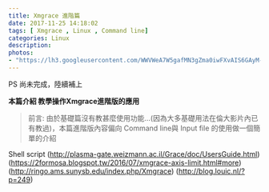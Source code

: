 ```yaml
---
title: Xmgrace 進階篇
date: 2017-11-25 14:18:02
tags: [ Xmgrace , Linux , Command line]
categories: Linux
description:
photos:
- "https://lh3.googleusercontent.com/WWVWeA7W5gafMN3gZma0iwFXvAIS6GAyM-uZKwi8IMULxjh9hZJZp718K9wnpj34bhhwLPSNAnl7yTWvUCsOyql_JkdItM1cknmagh821xLkUFZIdqJcamw2ZWO8-ZLdT5eyZxMZVwFvMQlYmQBQohVVb1AiyaAW3p_rmL0hOETd-R3ixpJDUImU04miOsPodND6lWZT7dg3yRMWISromZU8G8w9UVDpND-L8sJC9gF7_eVaXt8MuSfbvQioMF-wAed3JhowUNNRjeU5q6SpcKVG3snH-mr3gDwILvQ8FMYVT57--n9qr1kPvSuDMUi7i9zK-yN8RCtZAgVt0nHFMciLMwMMKNnzoGPrphSD9_uzVVYfgskxgCd8XECkhOX2F8iEzkanjWXg6184JLnH_r6Co6T3b41asrb4wyophLsm_XY_4yaX824cVBP3H_oKMDdOlcp7qpgkKBI2gbWzyJSw55k0zaQaycKJjS4yECjx5tFn3GkUpwM_f_ZbgV1SWDI8_zKyJiaQiICXOGmsXztA0jws5ken-YcUaNL3K8SSuuKSJBQaoDr1RUEGsp6cV7vhn54r8K60zjmeUsORw4o34GbLPA_mEY7DdZ1TL5L8GOinNe6BSZ5rxh61MkB12F0w4nBNkAGy4337SWGH2BdpC361smSxZc3aBr7MeLNKZ9ZeEmnS0p9ZFHeB2hz4peMAE376EekK9SboaUs=w2160-h1216-no"
---
```

PS 尚未完成，陸續補上

**本篇介紹 教學操作Xmgrace進階版的應用**
>前言:
由於基礎篇沒有教甚麼使用功能...(因為大多基礎用法在倫大影片內已有教過)，本篇進階版內容偏向 Command line與 Input file 的使用做一個簡單的介紹


<!--more-->

Shell script
(http://plasma-gate.weizmann.ac.il/Grace/doc/UsersGuide.html)
(https://2formosa.blogspot.tw/2016/07/xmgrace-axis-limit.html#more)
(http://ringo.ams.sunysb.edu/index.php/Xmgrace)
(http://blog.louic.nl/?p=249)
